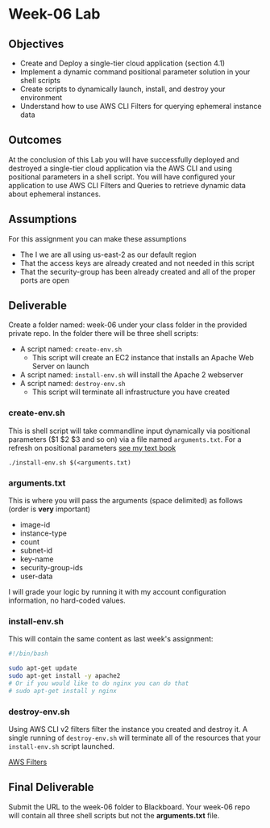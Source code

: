 # Week-06 Lab

## Objectives

* Create and Deploy a single-tier cloud application (section 4.1)
* Implement a dynamic command positional parameter solution in your shell scripts
* Create scripts to dynamically launch, install, and destroy your environment
* Understand how to use AWS CLI Filters for querying ephemeral instance data

## Outcomes

At the conclusion of this Lab you will have successfully deployed and destroyed a single-tier cloud application via the AWS CLI and using positional parameters in a shell script.  You will have configured your application to use AWS CLI Filters and Queries to retrieve dynamic data about ephemeral instances.

## Assumptions

For this assignment you can make these assumptions

* The I we are all using us-east-2 as our default region
* That the access keys are already created and not needed in this script
* That the security-group has been already created and all of the proper ports are open

## Deliverable

Create a folder named: week-06 under your class folder in the provided private repo. In the folder there will be three shell scripts:

* A script named: `create-env.sh`
  * This script will create an EC2 instance that installs an Apache Web Server on launch
* A script named: `install-env.sh` will install the Apache 2 webserver
* A script named: `destroy-env.sh`
  * This script will terminate all infrastructure you have created

### create-env.sh

This is shell script will take commandline input dynamically via positional parameters ($1 $2 $3 and so on) via a file named `arguments.txt`.  For a refresh on positional parameters [see my text book](https://github.com/jhajek/Linux-text-book-part-1/releases/tag/2021-09-29 "Link to Linux Textbook")

```./install-env.sh $(<arguments.txt)```

### arguments.txt

This is where you will pass the arguments (space delimited) as follows (order is **very** important)

* image-id
* instance-type
* count
* subnet-id
* key-name
* security-group-ids
* user-data

I will grade your logic by running it with my account configuration information, no hard-coded values.

### install-env.sh

This will contain the same content as last week's assignment:

```bash
#!/bin/bash

sudo apt-get update
sudo apt-get install -y apache2
# Or if you would like to do nginx you can do that 
# sudo apt-get install y nginx
```

### destroy-env.sh

Using AWS CLI v2 filters filter the instance you created and destroy it.  A single running of `destroy-env.sh` will terminate all of the resources that your `install-env.sh` script launched.

[AWS Filters](https://docs.aws.amazon.com/cli/latest/userguide/cli-usage-filter.html "URL for AWS Filters")

## Final Deliverable

Submit the URL to the week-06 folder to Blackboard.  Your week-06 repo will contain all three shell scripts but not the **arguments.txt** file.
